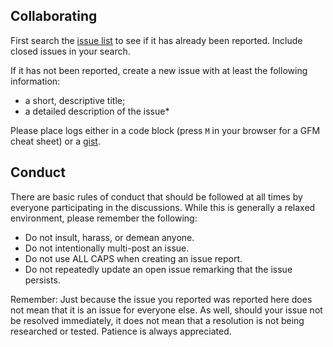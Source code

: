Collaborating
----------------

First search the [issue list](https://github.com/MaxMillion/world/issues?utf8=%E2%9C%93&q=is%3Aissue+is%3Aopen+is%3Aclosed+) to see if it has already been reported. Include closed issues in your search.

If it has not been reported, create a new issue with at least the following information:

- a short, descriptive title;
- a detailed description of the issue\*

Please place logs either in a code block (press `M` in your browser for a GFM cheat sheet) or a [gist](https://gist.github.com).


Conduct
-------

There are basic rules of conduct that should be followed at all times by everyone participating in the discussions.  While this is generally a relaxed environment, please remember the following:

- Do not insult, harass, or demean anyone.
- Do not intentionally multi-post an issue.
- Do not use ALL CAPS when creating an issue report.
- Do not repeatedly update an open issue remarking that the issue persists.

Remember: Just because the issue you reported was reported here does not mean that it is an issue for everyone else.  As well, should your issue not be resolved immediately, it does not mean that a resolution is not being researched or tested.  Patience is always appreciated.
